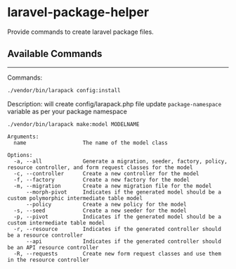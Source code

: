 # laravel-package-helper
Provide commands to create laravel package files.

## Available Commands
---
Commands:

```bash
./vendor/bin/larapack config:install
```
Description:
will create config/larapack.php file update `package-namespace` variable as per your package namespace

```
./vendor/bin/larapack make:model MODELNAME

Arguments:
  name                  The name of the model class

Options:
  -a, --all             Generate a migration, seeder, factory, policy, resource controller, and form request classes for the model
  -c, --controller      Create a new controller for the model
  -f, --factory         Create a new factory for the model
  -m, --migration       Create a new migration file for the model
      --morph-pivot     Indicates if the generated model should be a custom polymorphic intermediate table model
      --policy          Create a new policy for the model
  -s, --seed            Create a new seeder for the model
  -p, --pivot           Indicates if the generated model should be a custom intermediate table model
  -r, --resource        Indicates if the generated controller should be a resource controller
      --api             Indicates if the generated controller should be an API resource controller
  -R, --requests        Create new form request classes and use them in the resource controller
```

